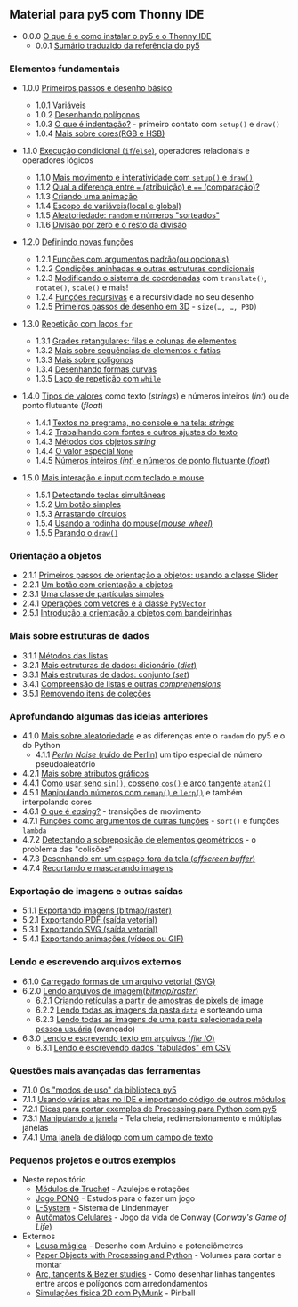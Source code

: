 ## Material para py5 com Thonny IDE

- 0.0.0 [O que é e como instalar o py5 e o Thonny IDE](https://abav.lugaralgum.com/como-instalar-py5/)
  - 0.0.1 [Sumário traduzido da referência do py5](sumario-referencia-py5.md)

### Elementos fundamentais

- 1.0.0 [Primeiros passos e desenho básico](desenho-basico_py.md)

  - 1.0.1 [Variáveis](variaveis.md)
  - 1.0.2 [Desenhando polígonos](poligonos_1.md)
  - 1.0.3 [O que é indentação?](indentacao.md) - primeiro contato com `setup()` e `draw()`
  - 1.0.4 [Mais sobre cores(RGB e HSB)](mais_sobre_cores.md)

- 1.1.0 [Execução condicional (`if`/`else`)](condicionais_py.md), operadores relacionais e operadores lógicos
  
  - 1.1.0 [Mais movimento e interatividade com `setup()` e `draw()`](setup_draw.md)
  - 1.1.2 [Qual a diferença entre `=` (atribuição) e `==` (comparação)?](atribuicao-e-comparacao.md)
  - 1.1.3 [Criando uma animação](movimento_py.md)    
  - 1.1.4 [Escopo de variáveis(local e global)](escopo_py.md)
  - 1.1.5 [Aleatoriedade: `random` e números "sorteados"](aleatoriedade_1.md)
  - 1.1.6 [Divisão por zero e o resto da divisão](divisao.md) 

- 1.2.0 [Definindo novas funções](funcoes_py.md)
  
  - 1.2.1 [Funções com argumentos padrão(ou opcionais)](funcoes_2.md)
  - 1.2.2 [Condições aninhadas e outras estruturas condicionais](condicionais_2.md)
  - 1.2.3 [Modificando o sistema de coordenadas](transformacoes_coordenadas.md) com `translate()`, `rotate()`, `scale()` e mais!
  - 1.2.4 [Funções recursivas](recursao_py.md) e a recursividade no seu desenho 
  - 1.2.5 [Primeiros passos de desenho em 3D](desenho-3D.md) - `size(…, …, P3D)`

- 1.3.0 [Repetição com laços `for`](lacos_py.md)
  
  - 1.3.1 [Grades retangulares: filas e colunas de elementos](grades.md)
  - 1.3.2 [Mais sobre sequências de elementos e fatias](mais_sequencias.md)
  - 1.3.3 [Mais sobre polígonos](poligonos_2.md)
  - 1.3.4 [Desenhando formas curvas](curvas.md)
  - 1.3.5 [Laço de repetição com `while`](while.md)

- 1.4.0 [Tipos de valores](tipagem_py.md) como texto (*strings*) e números inteiros (*int*) ou de ponto flutuante (*float*) 
  
  - 1.4.1 [Textos no programa, no console e na tela: *strings*](strings_py.md)
  - 1.4.2 [Trabalhando com fontes e outros ajustes do texto](tipografia.md) 
  - 1.4.3 [Métodos dos objetos *string*](string_methods.md)
  - 1.4.4 [O valor especial `None`](None.md)
  - 1.4.5 [Números inteiros (*int*) e números de ponto flutuante (*float*)](numeros.md)

- 1.5.0 [Mais interação e input com teclado e mouse](input_py.md)
  
  - 1.5.1 [Detectando teclas simultâneas](teclas_simultaneas.md)
  - 1.5.2 [Um botão simples](botao_simples.md)
  - 1.5.3 [Arrastando círculos](arrastando_circulos.md)
  - 1.5.4 [Usando a rodinha do mouse(*mouse wheel*)](rodinha_mouse.md)
  - 1.5.5 [Parando o `draw()`](no_loop.md)

### Orientação a objetos

- 2.1.1 [Primeiros passos de orientação a objetos: usando a classe Slider](slider_com_OO.md)
- 2.2.1 [Um botão com orientação a objetos](botao_com_OO.md)
- 2.3.1 [Uma classe de partículas simples](particulas.md)
- 2.4.1 [Operações com vetores e a classe `Py5Vector`](vetores.md)
- 2.5.1 [Introdução a orientação a objetos com bandeirinhas](bandeirinhas)

### Mais sobre estruturas de dados

- 3.1.1 [Métodos das listas](list_methods.md)
- 3.2.1 [Mais estruturas de dados: dicionário (_dict_)](dicionarios.md)
- 3.3.1 [Mais estruturas de dados: conjunto (_set_)](conjuntos.md)
- 3.4.1 [Compreensão de listas e outras *comprehensions*](comprehension.md)
- 3.5.1 [Removendo itens de coleções](removendo_itens.md)

### Aprofundando algumas das ideias anteriores

- 4.1.0 [Mais sobre aleatoriedade](aleatoriedade_2.md) e as diferenças ente o `random` do py5 e o do Python
  - 4.1.1 [*Perlin Noise* (ruído de Perlin)](noise.md) um tipo especial de número pseudoaleatório
- 4.2.1 [Mais sobre atributos gráficos](mais_atributos_graficos.md)
- 4.4.1 [Como usar seno `sin()`, cosseno `cos()` e arco tangente `atan2()`](seno_cosseno_atan2.md) 
- 4.5.1 [Manipulando números com `remap()` e `lerp()`](map_lerp.md) e também interpolando cores
- 4.6.1 [O que é *easing*?](easing.md) - transições de movimento
- 4.7.1 [Funções como argumentos de outras funções](funcoes-como-argumentos.md) - `sort()` e funções `lambda`
- 4.7.2 [Detectando a sobreposição de elementos geométricos](colisoes.md) - o problema das "colisões"
- 4.7.3 [Desenhando em um espaço fora da tela (*offscreen buffer*)](offscreen_buffer.md)  
- 4.7.4 [Recortando e mascarando imagens](recortando_imagens.md)

### Exportação de imagens e outras saídas

- 5.1.1 [Exportando imagens (bitmap/raster)](exportando_imagem.md)
- 5.2.1 [Exportando PDF (saída vetorial)](exportando_pdf.md)
- 5.3.1 [Exportando SVG (saída vetorial)](exportando_svg.md)
- 5.4.1 [Exportando animações (vídeos ou GIF)](exportar_animacoes.md)

### Lendo e escrevendo arquivos externos

- 6.1.0 [Carregado formas de um arquivo vetorial (SVG)](recursos_vetoriais_externos.md)
- 6.2.0 [Lendo arquivos de imagem(*bitmap/raster*)](imagens_externas.md)
  - 6.2.1 [Criando retículas a partir de amostras de pixels de image](reticulas.md)
  - 6.2.2 [Lendo todas as imagens da pasta `data`](imagens_externas_pasta2.md) e sorteando uma
  - 6.2.3 [Lendo todas as imagens de uma pasta selecionada pela pessoa usuária](imagens_externas_pasta.md) (avançado)
- 6.3.0 [Lendo e escrevendo texto em arquivos (*file IO*)](file_IO.md)
  - 6.3.1 [Lendo e escrevendo dados "tabulados" em CSV](file_IO2.md)

### Questões mais avançadas das ferramentas

- 7.1.0 [Os "modos de uso" da biblioteca py5](os_modos_de_py5.md)
- 7.1.1 [Usando várias abas no IDE e importando código de outros módulos](modulos.md) 
- 7.2.1 [Dicas para portar exemplos de Processing para Python com py5](java_para_python.md)
- 7.3.1 [Manipulando a janela](mais_que_size.md) - Tela cheia, redimensionamento e múltiplas janelas
- 7.4.1 [Uma janela de diálogo com um campo de texto](input_janela.md)
  <!-- - 7.5.1 usando bibliotecas externas Python e Java) -->

### Pequenos projetos e outros exemplos

- Neste repositório
    - [Módulos de Truchet](truchet.md) - Azulejos e rotações
    - [Jogo PONG](pong/) - Estudos para o fazer um jogo
    - [L-System](LSystem.md) - Sistema de Lindenmayer
    - [Autômatos Celulares](automatos-celulares.md) - Jogo da vida de Conway (*Conway's Game of Life*)
- Externos
    - [Lousa mágica](https://abav.lugaralgum.com/lousa-magica) - Desenho com Arduino e potenciômetros
    - [Paper Objects with Processing and Python](https://abav.lugaralgum.com/Paper-objects-with-Processing-and-Python) - Volumes para cortar e montar
    - [Arc, tangents & Bezier studies](https://github.com/villares/arc_tangents_and_bezier_studies) - Como desenhar linhas tangentes entre arcos e polígonos com arredondamentos
    - [Simulações física 2D com PyMunk](https://github.com/villares/pymunk-pinball-paulista) - Pinball
